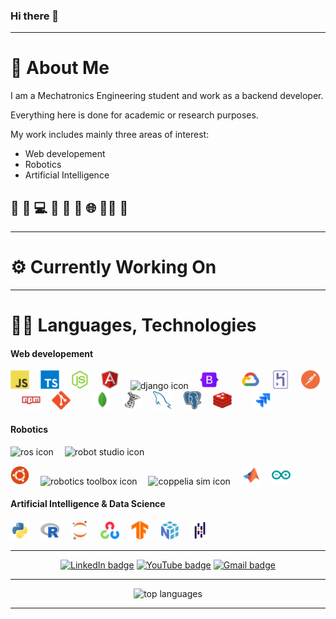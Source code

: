 ### Hi there 👋

<!--
**Canborda/Canborda** is a ✨ _special_ ✨ repository because its `README.md` (this file) appears on your GitHub profile.

Here are some ideas to get you started:

- 🔭 I’m currently working on ...
- 🌱 I’m currently learning ...
- 👯 I’m looking to collaborate on ...
- 🤔 I’m looking for help with ...
- 💬 Ask me about ...
- 📫 How to reach me: ...
- 😄 Pronouns: ...
- ⚡ Fun fact: ...
-->

---

# 👤 About Me

I am a Mechatronics Engineering student and work as a backend developer.

Everything here is done for academic or research purposes.

My work includes mainly three areas of interest:
  - Web developement
  - Robotics
  - Artificial Intelligence

## 🤖 🌱 💻 🚜 📕 🌾 🌐 👨‍🌾 🦾 

---
# ⚙️ Currently Working On

---
# 👨‍💻 Languages, Technologies

#### Web developement
<div id="web_icons">
  <img src="https://raw.githubusercontent.com/devicons/devicon/master/icons/javascript/javascript-original.svg" alt="javascript icon" width="30" height="30"/> 
  <img src="https://raw.githubusercontent.com/devicons/devicon/master/icons/typescript/typescript-original.svg" alt="typescript icon" width="30" height="30"/> 
  <img src="https://raw.githubusercontent.com/devicons/devicon/master/icons/nodejs/nodejs-original.svg" alt="nodejs icon" width="30" height="30"/> 
  <img src="https://raw.githubusercontent.com/devicons/devicon/master/icons/angularjs/angularjs-original.svg" alt="angular icon" width="30" height="30"/> 
  <img src="../Canborda/assets/django-icon.png" alt="django icon" height="30"/> 
  <img src="https://raw.githubusercontent.com/devicons/devicon/master/icons/bootstrap/bootstrap-original.svg" alt="bootstrap icon" width="30" height="30"/> 
   
  <img src="https://raw.githubusercontent.com/devicons/devicon/master/icons/googlecloud/googlecloud-original.svg" alt="google cloud icon" width="30" height="30"/> 
  <img src="https://raw.githubusercontent.com/devicons/devicon/master/icons/heroku/heroku-original.svg" alt="heroku icon" width="30" height="30"/> 
  <img src="./assets/postman-icon.svg" alt="postman icon" width="30" height="30"/> 
  <img src="https://raw.githubusercontent.com/devicons/devicon/master/icons/npm/npm-original-wordmark.svg" alt="npm icon" width="30" height="30"/> 
  <img src="https://raw.githubusercontent.com/devicons/devicon/master/icons/git/git-original.svg" alt="git icon" width="30" height="30"/> 
   
  <img src="https://raw.githubusercontent.com/devicons/devicon/master/icons/mongodb/mongodb-original.svg" alt="mongodb icon" width="30" height="30"/> 
  <img src="https://raw.githubusercontent.com/devicons/devicon/master/icons/microsoftsqlserver/microsoftsqlserver-plain.svg" alt="microsoft sql server icon" width="30" height="30"/> 
  <img src="https://raw.githubusercontent.com/devicons/devicon/master/icons/mysql/mysql-original.svg" alt="mysql icon" width="30" height="30"/> 
  <img src="https://raw.githubusercontent.com/devicons/devicon/master/icons/postgresql/postgresql-original.svg" alt="postgresql icon" width="30" height="30"/> 
  <img src="https://raw.githubusercontent.com/devicons/devicon/master/icons/redis/redis-original.svg" alt="redis icon" width="30" height="30"/> 
   
  <img src="https://raw.githubusercontent.com/devicons/devicon/master/icons/jira/jira-original.svg" alt="jira icon" width="30" height="30"/> 
</div>

#### Robotics
<div id="robotics_icons">
  <img src="https://upload.wikimedia.org/wikipedia/commons/b/bb/Ros_logo.svg" alt="ros icon" height="50"/> 
  <img src="../Canborda/assets/RobotStudio-icon.png" alt="robot studio icon" height="50"/> 

  <img src="https://raw.githubusercontent.com/devicons/devicon/master/icons/ubuntu/ubuntu-plain.svg" alt="ubuntu icon" width="30" height="30"/> 
  <img src="../Canborda/assets/rtb-icon.png" alt="robotics toolbox icon" height="30"/> 
  <img src="../Canborda/assets/CoppeliaSim-icon.png" alt="coppelia sim icon" height="30"/> 
  <img src="https://raw.githubusercontent.com/devicons/devicon/master/icons/matlab/matlab-original.svg" alt="matlab icon" width="30" height="30"/> 
  <img src="https://raw.githubusercontent.com/devicons/devicon/master/icons/arduino/arduino-original.svg" alt="arduino icon" width="30" height="30"/> 
</div>

#### Artificial Intelligence & Data Science
<div id="ai_icons">
  <img src="https://raw.githubusercontent.com/devicons/devicon/master/icons/python/python-original.svg" alt="python icon" width="30" height="30"/> 
  <img src="https://raw.githubusercontent.com/devicons/devicon/master/icons/r/r-original.svg" alt="r icon" width="30" height="30"/> 
  <img src="https://raw.githubusercontent.com/devicons/devicon/master/icons/jupyter/jupyter-original.svg" alt="jupyter icon" width="30" height="30"/> 
  <img src="https://raw.githubusercontent.com/devicons/devicon/master/icons/opencv/opencv-original.svg" alt="opencv icon" width="30" height="30"/> 
  <img src="https://raw.githubusercontent.com/devicons/devicon/master/icons/tensorflow/tensorflow-original.svg" alt="tensorflow icon" width="30" height="30"/> 
  <img src="https://raw.githubusercontent.com/devicons/devicon/master/icons/numpy/numpy-original.svg" alt="numpy icon" width="30" height="30"/> 
  <img src="https://raw.githubusercontent.com/devicons/devicon/master/icons/pandas/pandas-original.svg" alt="pandas icon" width="30" height="30"/> 
</div>

---

<div id="badges" align="center">
  <a href="https://www.linkedin.com/in/cabg"><img src="https://img.shields.io/badge/LinkedIn-blue?style=for-the-badge&logo=linkedin&logoColor=white" alt="LinkedIn badge"></a>
  <a href="https://www.youtube.com/channel/UC6Xt42nGwz623aek8YOnd_w"><img src="https://img.shields.io/badge/YouTube-red?style=for-the-badge&logo=youtube&logoColor=white" alt="YouTube badge"></a>
  <a href="mailto:caabordagi@unal.edu.co"><img src="https://img.shields.io/badge/Gmail-D14836?style=for-the-badge&logo=gmail&logoColor=white" alt="Gmail badge"></a>
</div>

---

<div id="cards" align="center">
  <img src="https://github-readme-stats.vercel.app/api/top-langs/?username=Canborda&layout=compact&theme=dark" alt="top languages">
</div>

---
